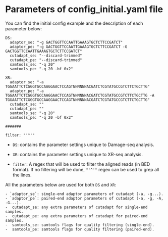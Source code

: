# Parameters of config_initial.yaml file

You can find the initial config example and the description of each parameter 
below:

```
DS:
  adaptor_se: "-g GACTGGTTCCAATTGAAAGTGCTCTTCCGATCT"
  adaptor_pe: "-g GACTGGTTCCAATTGAAAGTGCTCTTCCGATCT -G GACTGGTTCCAATTGAAAGTGCTCTTCCGATCT"
  cutadapt_se: "--discard-trimmed"
  cutadapt_pe: "--discard-trimmed"
  samtools_se: "-q 20"
  samtools_pe: "-q 20 -bf 0x2"

XR:
  adaptor_se: "-a TGGAATTCTCGGGTGCCAAGGAACTCCAGTNNNNNNACGATCTCGTATGCCGTCTTCTGCTTG"
  adaptor_pe: "-a TGGAATTCTCGGGTGCCAAGGAACTCCAGTNNNNNNACGATCTCGTATGCCGTCTTCTGCTTG -A TGGAATTCTCGGGTGCCAAGGAACTCCAGTNNNNNNACGATCTCGTATGCCGTCTTCTGCTTG"
  cutadapt_se: ""
  cutadapt_pe: ""
  samtools_se: "-q 20"
  samtools_pe: "-q 20 -bf 0x2"
  
#######

filter: "'^'"
```

- `DS`: contains the parameter settings unique to Damage-seq analysis.

- `XR`: contains the parameter settings unique to XR-seq analysis.

- `filter`: A regex that will be used to filter the aligned reads 
    (in BED format). If no filtering will be done, `"'^'"` regex can be used 
    to grep all the lines. 

All the parameters below are used for both `DS` and `XR`:

    - `adaptor_se`: single-end adaptor parameters of cutadapt (-a, -g...).
    - `adaptor_pe`: paired-end adaptor parameters of cutadapt (-a, -g, -A, -G...).
    -  cutadapt_se: any extra parameters of cutadapt for single-end samples.
    -  cutadapt_pe: any extra parameters of cutadapt for paired-end samples.
    -  samtools_se: samtools flags for quality filtering (single-end).
    -  samtools_pe: samtools flags for quality filtering (paired-end).